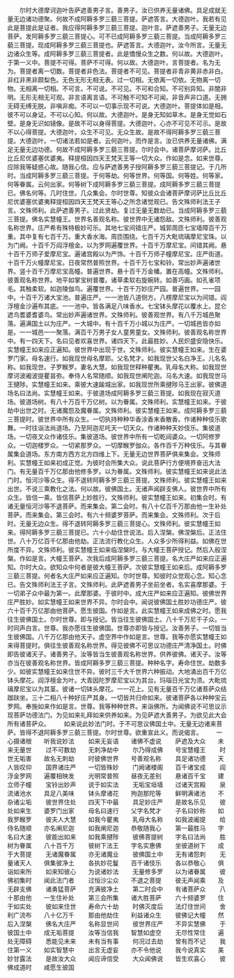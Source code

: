 <!-- { "loadSidebar": true } -->
　　尔时大德摩诃迦叶告萨遮善男子言。善男子。汝已供养无量诸佛。具足成就无量无边诸功德聚。何故不成阿耨多罗三藐三菩提。萨遮答言。大德迦叶。我若有见此是菩提此是证者。我应得阿耨多罗三藐三菩提。迦叶言。萨遮善男子。无量无边菩萨。发阿耨多罗三藐三菩提心。可不已成阿耨多罗三藐三菩提。当成阿耨多罗三藐三菩提。现成阿耨多罗三藐三菩提也。萨遮答言。大德迦叶。汝今所言。无量无边诸众生等。成阿耨多罗三藐三菩提者。此是憍慢众生之数。何以故。大德迦叶。于第一义中。菩提不可得。菩萨不可得。何以故。大德迦叶。言菩提者。名为无为。菩提者离一切数。菩提者非色法。菩提者不可见。菩提者非青非黄非赤非白。非红非黑非颇梨色。无色无形无相无表。过一切相。无依离一切依。无物离一切物。无相离一切相。不可言。不可说。不可见。不可和合知。不可别异知。非闇非明。无形无相无可观。非言语离言语。不可触不可知不可闻。非音声非口道。无拥无碍无缚无脱。非嗔非痴。不可以一切事示现不可说。大德迦叶。菩提体如是相。彼不可以身证。不可以心知。何以故。大德迦叶。是身无知如草木。是身无觉如石壁。是身无识如镜像。是故不可以身得菩提。大德迦叶。心亦不可见不可示。是故不以心得菩提。大德迦叶。众生不可见。无众生故。是故不得阿耨多罗三藐三菩提。大德迦叶。一切诸法若如是者。云何迦叶。而作是言。汝已供养无量诸佛。满足无量无边功德。何故不成阿耨多罗三藐三菩提。尔时会中。诸菩萨摩诃萨。比丘比丘尼优婆塞优婆夷。释提桓因四天王梵天王等一切大众。作如是念。如来世尊。应除我等疑惑心故。随我心信。应与萨遮善男子授阿耨多罗三藐三菩提记。于几所时。当成阿耨多罗三藐三菩提。于何等劫。何等世界。何等国。何等姓。何等家。何等眷属。云何出家。何等树下成阿耨多罗三藐三菩提。成阿耨多罗三藐三菩提已。佛名何等。几时住世。几众集会。尔时世尊。知彼众会诸菩萨摩诃萨比丘比丘尼优婆塞优婆夷释提桓因四天王梵天王等心之所念诸觉观已。告文殊师利法王子言。文殊师利。此萨遮善男子。过此贤劫。复过无量无数劫已。当成阿耨多罗三藐三菩提。佛名实慧幢王。世界名善观名称。彼世界中无诸怨敌。文殊师利。彼善观名称世界。庄严希有殊特极妙可乐。其地七宝间错庄严。城郭周匝七宝墙障百千万重。其中复有七百千万。重大香水海。周匝围绕。七百千万大毗琉璃摩尼宝珠。以为门阙。十百千万阎浮檀金。以为罗网遍覆世界。十百千万摩尼宝。间错其阙。悬十百千万师子爱摩尼宝。遍诸宫殿以为严饰。十百千万师子幢摩尼宝。庄严街道。十百千万火幢摩尼宝。日夜常然普照世界。十百千万七宝和铃。常出妙声遍诸世界。竖十百千万摩尼宝高幢。普遍世界。悬十百千万金幡。置在高幢。文殊师利。彼善观名称世界。地平如掌宝树普覆。诸草柔软右旋婉转。如善巧画。如孔雀项毛。其触柔软。如迦陵伽鸟。遍覆世界。十百千万妙庄严园。普遍世界。一一园中。十百千万诸大宝池。普遍庄严。一一池皆八道侧方。八楞摩尼宝以为间错。阎浮檀金沙遍布其底。一一池中。皆各满足八味香水。七宝钵头摩花以覆水上。昆仑遮鸟耆婆耆婆鸟。常出妙声遍诸世界。文殊师利。彼善观世界。有八千万城邑聚落。遍满国土以为庄严。一大城中。有十百千万小城以为庄严。一切城邑皆亦如是。一一城邑一一聚落。满百千万男子女人童男童女。文殊师利。彼善观名称世界中。有一四天下。名曰见者欢喜世界。诸四天下。此最胜妙。人民炽盛安隐快乐。实慧幢王如来应正遍知。彼世界中出现于世。文殊师利。彼实慧幢王如来。生在婆罗门家。母名速行。如我现世母名摩耶。父名梵才。如我现世父名白净王。儿名名称。如我现世。子罗睺罗。妻名大慧。如我现世释种瞿夷。乳母名大称。如我现世摩诃波阇波提瞿昙弥。奉侍人名常随顺。如我现世阐陀迦。马名大速。如我现世马王揵陟。实慧幢王如来。乘彼大速踰城出家。如我现世所乘揵陟马王出家。彼佛道场名曰法尚。实慧幢王如来。于彼道场成阿耨多罗三藐三菩提。如我现在寂灭道场。彼道场树。有八十万百千万亿树。以为眷属。文殊师利。实慧幢王如来。于彼劫中出世之时。无诸魔怨及魔眷属。文殊师利。彼实慧幢王如来。成阿耨多罗三藐三菩提时。彼世界中所有众生。一切执持种种华香涂香末香散香。作诸种种伎乐歌舞。一时往诣法尚道场。乃至阿迦尼吒天一切天众。作诸种种天妙伎乐。集彼道场。一切夜叉众作诸伎乐。集彼道场。彼世界中所有一切乾闼婆众。一切阿修罗众。一切迦楼罗众。一切紧那罗众。一切摩睺罗伽众。各作百千万种伎乐。与其眷属集会道场。东方南方西方北方四维上下。无量无边世界菩萨俱来集会。文殊师利。实慧幢王如来初成正觉。为彼时会所集大众。说此菩萨行方便境界奋迅大法门。有无量百千万亿那由他修多罗。以为眷属。文殊师利。彼实慧幢王如来说此法门时。恒河沙等众生。得不退转阿耨多罗三藐三菩提。文殊师利。彼实慧幢王如来出世。不说三乘教化之法。何以故。彼佛国土。无诸声闻辟支佛人。彼世界中所有众生。皆信一乘。皆信菩萨上妙胜行。文殊师利。彼实慧幢王如来。初集会时。有诸无量恒河沙等不退菩萨。而来集会。第二会时。有八十亿百千万那由他一生补处菩萨。而来集会。第三会时。有六十频婆罗菩萨。而来集会。文殊师利。次于后时。无量无边众生。得不退转阿耨多罗三藐三菩提心。文殊师利。彼实慧幢王如来。得阿耨多罗三藐三菩提已。六十小劫住世说法。后入涅槃。佛涅槃后。正法住世。八十万亿百千亿那由他劫。正法流行教化众生。人众多少所得利益。如佛在世所度不异。文殊师利。彼实慧幢王如来临涅槃时。与大幢王菩萨授记。然后入般涅槃。作如是言。大幢王菩萨。次我后成阿耨多罗三藐三菩提。名大庄严如来应正遍知。尔时大众。欲知众中何者是彼大幢王菩萨。次彼实慧幢王如来后。成阿耨多罗三藐三菩提。何者名大庄严如来应正遍知。尔时世尊。知彼时众觉观心念。知心念已。告文殊师利法王子言。文殊师利。此萨遮善男子坐前坐者。名实喜摩那婆。于一切弟子众中最为第一。此摩那婆。于彼时中。成大庄严如来应正遍知。彼佛世界庄严胜妙。如实慧幢王如来世界不异。尔时会中。闻说彼佛国土胜妙功德庄严。彼六十百千万亿那由他菩萨。愿生彼国。作如是言。此实慧幢王如来成佛之时。愿我往生彼佛国土。尔时世尊。即与授记。皆当往生彼佛国土。八十千万尼干子众。一时同声白言。世尊。我亦愿往生彼佛国。世尊亦即皆与授记。汝善男子。一切皆当生彼佛国。八千万亿那由他天子。虚空界中作如是言。世尊。我等亦愿实慧幢王如来得菩提时。俱往生彼善观名称世界。得见彼佛不可思议功德庄严清净国土。时佛即告彼诸天子。诸善男子。汝等皆当生彼善观名称世界。供养彼佛。诸天子。汝等亦当在彼善观名称世界。皆成阿耨多罗三藐三菩提。种种名字。寿命住世。劫数多少。如彼实慧幢王如来住世不异。彼时三千大千世界六种振动。大地涌出百千万亿钵头摩花。阎浮檀金为叶。大青因陀罗摩尼宝以为其台。玛瑙日光宝为须。大毗琉璃摩尼宝以为其茎。彼诸一切钵头摩花。一一花上。见有无量百千万亿诸菩萨众结跏趺坐。三十二相八十种好庄严其身。一切皆共归命如来。彼诸菩萨各以种种宝云罗网。奉施如来作如是言。世尊。我等种种世界。来诣佛所。为闻佛说不可思议示现菩萨功德法门。为见如来礼拜如来供养如来。为见萨遮大善男子。为欲见此大会所有诸菩萨众。
　　如来说此妙法门时。于不可思议佛国土中。无量无边诸来菩萨。皆得不退阿耨多罗三藐三菩提。尔时世尊。欲重宣此义。而说偈言。
　　一心摄诸根　　听我说妙法
　　如来无妄语　　诸佛不虚说
　　萨遮及大众　　未来无量世
　　过不可数劫　　无刺净劫中
　　尔乃得成佛　　号宝慧幢王
　　时世无垢害　　故名无刺劫
　　时彼佛世界　　号善观名称
　　具足诸功德　　天人皆叹仰
　　国界诸庄严　　一切皆殊妙
　　门阙诸楼阁　　百千诸宝成
　　阎浮金罗网　　遍覆相映发
　　光明常普照　　昼夜无差别
　　悬诸百千宝　　建立师子幢
　　宝铃出妙声　　说于如实法
　　无垢宝垣墙　　过诸天宫殿
　　泉流诸池水　　具足八美味
　　钵头摩诸花　　拘迦那陀等
　　鲜明满诸池　　不杂诸尘垢
　　彼世界住处　　四天下中最
　　具足妙庄严　　是故名乐见
　　彼处如来生　　婆罗门出家
　　母名曰速行　　父字名梵才
　　子名曰妙称　　如我罗睺罗
　　彼夫人大慧　　如我今瞿夷
　　乳母大名称　　如我波阇提
　　给侍名随顺　　亦名阐尼迦
　　如我阐尼迦　　恭敬随我心
　　第一最胜马　　字名曰大速
　　彼能出如来　　如我乘揵陟
　　彼佛菩提树　　字名曰法尚
　　胜树为眷属　　八十百千万
　　彼树下法王　　字名实惠佛
　　坐彼道树下　　成于大菩提
　　无诸魔眷属　　亦无诸魔业
　　彼佛国土中　　无有诸怨刺
　　无量诸天人　　俱集彼净土
　　各执妙花鬘　　百千诸伎乐
　　各以恭敬心　　俱诣如来所
　　如来知彼心　　为说诸妙法
　　无量修多罗　　以为诸眷属
　　彼佛初集时　　闻此法门者
　　过恒沙尘众　　不退之菩提
　　彼无声闻乘　　及无辟支佛
　　诸勇猛菩萨　　充满彼净土
　　第二时会中　　有诸菩萨众
　　八十那由他　　一生住补处
　　第三会所集　　诸大胜菩萨
　　六十频婆罗　　住于如实处
　　彼如来住世　　寿命六十劫
　　时佛灭度后　　法灯住世间
　　舍利广流布　　八十亿万千
　　那由他劫住　　利益诸众生
　　彼佛记大幢　　然后入涅槃
　　佛名大庄严　　名称显世间
　　彼世界庄严　　不异实慧佛
　　于彼国土中　　成无垢菩提
　　汝等当信我　　智慧如虚空
　　无尽性常住　　遍处无障碍
　　悉能见未来　　未有当有事
　　何况过去劫　　曾有而不记
　　我住第一义　　如实智慧中
　　出言无虚妄　　亦不令他说
　　我今说真实　　美妙甘露法
　　是故汝大众　　闻应谛信受
　　大众闻佛说　　皆生欢喜心
　　彼佛成道时　　咸愿生彼国
